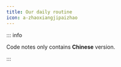 ```yaml
---
title: Our daily routine
icon: a-zhaoxiangjipaizhao
---
```


::: info

Code notes only contains **Chinese** version.

:::
